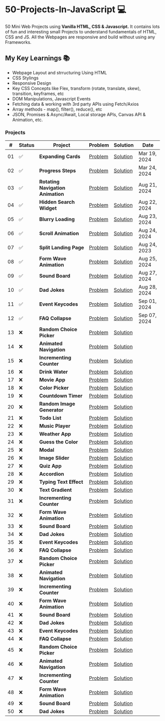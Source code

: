 # 50-Projects-In-JavaScript 💻

50 Mini Web Projects using **Vanilla HTML, CSS &amp; Javascript.** It contains lots of fun and interesting small Projects to understand fundamentals of HTML, CSS and JS. All the Webpages are responsive and build without using any Frameworks.

## My Key Learnings 📚

- Webpage Layout and strructuring Using HTML
- CSS Stylings
- Responsive Design
- Key CSS Concepts like Flex, transform (rotate, translate, skew), transition, keyframes, etc
- DOM Manipulations, Javascript Events
- Fetching data & working with 3rd party APIs using Fetch/Axios
- Array methods - map(), filter(), reduce(), etc
- JSON, Promises & Async/Await, Local storage APIs, Canvas API & Animation, etc.

### Projects

<body>
 <table>
    <thead>
        <tr>
            <th>#</th>
            <th>Status</th>
            <th>Project</th>
            <th>Problem</th>
            <th>Solution</th>
            <th>Date</th>
        </tr>
    </thead>
    <tbody>
        <tr>
            <td>01</td>
            <td>✅</td>
            <td><strong>Expanding Cards</strong></td>
            <td><a href="https://50projects-50-days.netlify.app/01.%20expanding%20cards/" target="_blank">Problem</a></td>
            <td><a href="https://sarfarazstark.github.io/50-Projects-In-Javascript/1-Expanding%20Cards/" target="_blank">Solution</a></td>
            <td>Mar 19, 2024</td>
        </tr>
        <tr>
            <td>02</td>
            <td>✅</td>
            <td><strong>Progress Steps</strong></td>
            <td><a href="https://50projects-50-days.netlify.app/02.%20progress%20steps/" target="_blank">Problem</a></td>
            <td><a href="https://sarfarazstark.github.io/50-Projects-In-Javascript/2-Progress%20Steps/" target="_blank">Solution</a></td>
            <td>Mar 24, 2024</td>
        </tr>
        <tr>
            <td>03</td>
            <td>✅</td>
            <td><strong>Rotating Navigation Animation</strong></td>
            <td><a href="https://50projects-50-days.netlify.app/03.%20rotating%20navigation/" target="_blank">Problem</a></td>
            <td><a href="https://sarfarazstark.github.io/50-Projects-In-Javascript/3-Rotating%20Navigation%20Animation/" target="_blank">Solution</a></td>
            <td>Aug 21, 2024</td>
        </tr>
        <tr>
            <td>04</td>
            <td>✅</td>
            <td><strong>Hidden Search Widget</strong></td>
            <td><a href="https://50projects-50-days.netlify.app/04.%20hidden%20search%20widget/" target="_blank">Problem</a></td>
            <td><a href="https://sarfarazstark.github.io/50-Projects-In-Javascript/4-Hidden%20Search%20Widget/" target="_blank">Solution</a></td>
            <td>Aug 22, 2024</td>
        </tr>
        <tr>
            <td>05</td>
            <td>✅</td>
            <td><strong>Blurry Loading</strong></td>
            <td><a href="https://50projects-50-days.netlify.app/05.%20blurry%20loading/" target="_blank">Problem</a></td>
            <td><a href="https://sarfarazstark.github.io/50-Projects-In-Javascript/5-Blurry%20Loading/" target="_blank">Solution</a></td>
            <td>Aug 23, 2024</td>
        </tr>
        <tr>
            <td>06</td>
            <td>✅</td>
            <td><strong>Scroll Animation</strong></td>
            <td><a href="https://50projects-50-days.netlify.app/06.%20scroll%20animation/" target="_blank">Problem</a></td>
            <td><a href="https://sarfarazstark.github.io/50-Projects-In-Javascript/6-Scroll%20Animation/"
            target="_blank">Solution</a></td>
            <td>Aug 24, 2024</td>
        </tr>
        <tr>
            <td>07</td>
            <td>✅</td>
            <td><strong>Split Landing Page</strong></td>
            <td><a href="https://50projects-50-days.netlify.app/07.%20split%20landing%20page/" target="_blank">Problem</a></td>
            <td><a href="https://sarfarazstark.github.io/50-Projects-In-Javascript/7-Split%20Landing%20Page/" target="_blank">Solution</a></td>
            <td>Aug 24, 2023</td>
        </tr>
        <tr>
            <td>08</td>
            <td>✅</td>
            <td><strong>Form Wave Animation</strong></td>
            <td><a href="https://50projects-50-days.netlify.app/08.%20form%20wave%20animation/" target="_blank">Problem</a></td>
            <td><a href="https://sarfarazstark.github.io/50-Projects-In-Javascript/8-Form%20Wave%20Animation/" target="_blank">Solution</a></td>
            <td>Aug 25, 2024</td>
        </tr>
      <tr>
        <td>09</td>
        <td>✅</td>
        <td><strong>Sound Board</strong></td>
        <td>
          <a href="https://50projects-50-days.netlify.app/09.%20sound%20board/" target="_blank">Problem</a>
        </td>
        <td>
          <a href="https://sarfarazstark.github.io/50-Projects-In-Javascript/9-Sound%20Board/"
            target="_blank">Solution</a>
        </td>
        <td>Aug 27, 2024</td>
      </tr>
      <tr>
        <td>10</td>
        <td>✅</td>
        <td><strong>Dad Jokes</strong></td>
        <td>
          <a href="https://50projects-50-days.netlify.app/10.%20dad%20jokes/" target="_blank">Problem</a>
        </td>
        <td>
          <a href="https://sarfarazstark.github.io/50-Projects-In-Javascript/10-Dad%20Jokes/"
            target="_blank">Solution</a>
        </td>
        <td>Aug 28, 2024</td>
      </tr>
        <tr>
            <td>11</td>
            <td>✅</td>
            <td><strong>Event Keycodes</strong></td>
            <td><a href="https://50projects-50-days.netlify.app/11.%20event%20keycodes/" target="_blank">Problem</a></td>
            <td><a href="https://sarfarazstark.github.io/50-Projects-In-Javascript/11-Event%20Keycodes/" target="_blank">Solution</a></td>
            <td>Sep 01, 2024</td>
        </tr>
        <tr>
            <td>12</td>
            <td>✅</td>
            <td><strong>FAQ Collapse</strong></td>
            <td><a href="https://50projects-50-days.netlify.app/12.%20faq%20collapse/" target="_blank">Problem</a></td>
            <td><a href="https://sarfarazstark.github.io/50-Projects-In-Javascript/12-FAQ%20Collapse/" target="_blank">Solution</a></td>
            <td>Sep 07, 2024</td>
        </tr>
        <tr>
            <td>13</td>
            <td>❌</td>
            <td><strong>Random Choice Picker</strong></td>
            <td><a href="https://50projects-50-days.netlify.app/13.%20random%20choice%20picker/" target="_blank">Problem</a></td>
            <td><a href="https://sarfarazstark.github.io/50-Projects-In-Javascript/13-Random%20Choice%20Picker/" target="_blank">Solution</a></td>
            <td></td>
        </tr>
        <tr>
            <td>14</td>
            <td>❌</td>
            <td><strong>Animated Navigation</strong></td>
            <td><a href="https://50projects-50-days.netlify.app/14.%20animated%20navigation/" target="_blank">Problem</a></td>
            <td><a href="https://sarfarazstark.github.io/50-Projects-In-Javascript/14-Animated%20Navigation/" target="_blank">Solution</a></td>
            <td></td>
        </tr>
        <tr>
            <td>15</td>
            <td>❌</td>
            <td><strong>Incrementing Counter</strong></td>
            <td><a href="https://50projects-50-days.netlify.app/15.%20incrementing%20counter/" target="_blank">Problem</a></td>
            <td><a href="https://sarfarazstark.github.io/50-Projects-In-Javascript/15-Incrementing%20Counter/" target="_blank">Solution</a></td>
            <td></td>
        </tr>
        <tr>
            <td>16</td>
            <td>❌</td>
            <td><strong>Drink Water</strong></td>
            <td><a href="https://50projects-50-days.netlify.app/16.%20drink%20water/" target="_blank">Problem</a></td>
            <td><a href="https://sarfarazstark.github.io/50-Projects-In-Javascript/16-Drink%20Water/" target="_blank">Solution</a></td>
            <td></td>
        </tr>
        <tr>
            <td>17</td>
            <td>❌</td>
            <td><strong>Movie App</strong></td>
            <td><a href="https://50projects-50-days.netlify.app/17.%20movie%20app/" target="_blank">Problem</a></td>
            <td><a href="https://sarfarazstark.github.io/50-Projects-In-Javascript/17-Movie%20App/" target="_blank">Solution</a></td>
            <td></td>
        </tr>
        <tr>
            <td>18</td>
            <td>❌</td>
            <td><strong>Color Picker</strong></td>
            <td><a href="https://50projects-50-days.netlify.app/18.%20color%20picker/" target="_blank">Problem</a></td>
            <td><a href="https://sarfarazstark.github.io/50-Projects-In-Javascript/18-Color%20Picker/" target="_blank">Solution</a></td>
            <td></td>
        </tr>
        <tr>
            <td>19</td>
            <td>❌</td>
            <td><strong>Countdown Timer</strong></td>
            <td><a href="https://50projects-50-days.netlify.app/19.%20countdown%20timer/" target="_blank">Problem</a></td>
            <td><a href="https://sarfarazstark.github.io/50-Projects-In-Javascript/19-Countdown%20Timer/" target="_blank">Solution</a></td>
            <td></td>
        </tr>
        <tr>
            <td>20</td>
            <td>❌</td>
            <td><strong>Random Image Generator</strong></td>
            <td><a href="https://50projects-50-days.netlify.app/20.%20random%20image%20generator/" target="_blank">Problem</a></td>
            <td><a href="https://sarfarazstark.github.io/50-Projects-In-Javascript/20-Random%20Image%20Generator/" target="_blank">Solution</a></td>
            <td></td>
        </tr>
        <tr>
            <td>21</td>
            <td>❌</td>
            <td><strong>Todo List</strong></td>
            <td><a href="https://50projects-50-days.netlify.app/21.%20todo%20list/" target="_blank">Problem</a></td>
            <td><a href="https://sarfarazstark.github.io/50-Projects-In-Javascript/21-Todo%20List/" target="_blank">Solution</a></td>
            <td></td>
        </tr>
        <tr>
            <td>22</td>
            <td>❌</td>
            <td><strong>Music Player</strong></td>
            <td><a href="https://50projects-50-days.netlify.app/22.%20music%20player/" target="_blank">Problem</a></td>
            <td><a href="https://sarfarazstark.github.io/50-Projects-In-Javascript/22-Music%20Player/" target="_blank">Solution</a></td>
            <td></td>
        </tr>
        <tr>
            <td>23</td>
            <td>❌</td>
            <td><strong>Weather App</strong></td>
            <td><a href="https://50projects-50-days.netlify.app/23.%20weather%20app/" target="_blank">Problem</a></td>
            <td><a href="https://sarfarazstark.github.io/50-Projects-In-Javascript/23-Weather%20App/" target="_blank">Solution</a></td>
            <td></td>
        </tr>
        <tr>
            <td>24</td>
            <td>❌</td>
            <td><strong>Guess the Color</strong></td>
            <td><a href="https://50projects-50-days.netlify.app/24.%20guess%20the%20color/" target="_blank">Problem</a></td>
            <td><a href="https://sarfarazstark.github.io/50-Projects-In-Javascript/24-Guess%20the%20Color/" target="_blank">Solution</a></td>
            <td></td>
        </tr>
        <tr>
            <td>25</td>
            <td>❌</td>
            <td><strong>Modal</strong></td>
            <td><a href="https://50projects-50-days.netlify.app/25.%20modal/" target="_blank">Problem</a></td>
            <td><a href="https://sarfarazstark.github.io/50-Projects-In-Javascript/25-Modal/" target="_blank">Solution</a></td>
            <td></td>
        </tr>
        <tr>
            <td>26</td>
            <td>❌</td>
            <td><strong>Image Slider</strong></td>
            <td><a href="https://50projects-50-days.netlify.app/26.%20image%20slider/" target="_blank">Problem</a></td>
            <td><a href="https://sarfarazstark.github.io/50-Projects-In-Javascript/26-Image%20Slider/" target="_blank">Solution</a></td>
            <td></td>
        </tr>
        <tr>
            <td>27</td>
            <td>❌</td>
            <td><strong>Quiz App</strong></td>
            <td><a href="https://50projects-50-days.netlify.app/27.%20quiz%20app/" target="_blank">Problem</a></td>
            <td><a href="https://sarfarazstark.github.io/50-Projects-In-Javascript/27-Quiz%20App/" target="_blank">Solution</a></td>
            <td></td>
        </tr>
        <tr>
            <td>28</td>
            <td>❌</td>
            <td><strong>Accordion</strong></td>
            <td><a href="https://50projects-50-days.netlify.app/28.%20accordion/" target="_blank">Problem</a></td>
            <td><a href="https://sarfarazstark.github.io/50-Projects-In-Javascript/28-Accordion/" target="_blank">Solution</a></td>
            <td></td>
        </tr>
        <tr>
            <td>29</td>
            <td>❌</td>
            <td><strong>Typing Text Effect</strong></td>
            <td><a href="https://50projects-50-days.netlify.app/29.%20typing%20text%20effect/" target="_blank">Problem</a></td>
            <td><a href="https://sarfarazstark.github.io/50-Projects-In-Javascript/29-Typing%20Text%20Effect/" target="_blank">Solution</a></td>
            <td></td>
        </tr>
        <tr>
            <td>30</td>
            <td>❌</td>
            <td><strong>Text Gradient</strong></td>
            <td><a href="https://50projects-50-days.netlify.app/30.%20text%20gradient/" target="_blank">Problem</a></td>
            <td><a href="https://sarfarazstark.github.io/50-Projects-In-Javascript/30-Text%20Gradient/" target="_blank">Solution</a></td>
            <td></td>
        </tr>
        <tr>
            <td>31</td>
            <td>❌</td>
            <td><strong>Incrementing Counter</strong></td>
            <td><a href="https://50projects-50-days.netlify.app/31.%20incrementing%20counter/" target="_blank">Problem</a></td>
            <td><a href="https://sarfarazstark.github.io/50-Projects-In-Javascript/31-Incrementing%20Counter/" target="_blank">Solution</a></td>
            <td></td>
        </tr>
        <tr>
            <td>32</td>
            <td>❌</td>
            <td><strong>Form Wave Animation</strong></td>
            <td><a href="https://50projects-50-days.netlify.app/32.%20form%20wave%20animation/" target="_blank">Problem</a></td>
            <td><a href="https://sarfarazstark.github.io/50-Projects-In-Javascript/32-Form%20Wave%20Animation/" target="_blank">Solution</a></td>
            <td></td>
        </tr>
        <tr>
            <td>33</td>
            <td>❌</td>
            <td><strong>Sound Board</strong></td>
            <td><a href="https://50projects-50-days.netlify.app/33.%20sound%20board/" target="_blank">Problem</a></td>
            <td><a href="https://sarfarazstark.github.io/50-Projects-In-Javascript/33-Sound%20Board/" target="_blank">Solution</a></td>
            <td></td>
        </tr>
        <tr>
            <td>34</td>
            <td>❌</td>
            <td><strong>Dad Jokes</strong></td>
            <td><a href="https://50projects-50-days.netlify.app/34.%20dad%20jokes/" target="_blank">Problem</a></td>
            <td><a href="https://sarfarazstark.github.io/50-Projects-In-Javascript/34-Dad%20Jokes/" target="_blank">Solution</a></td>
            <td></td>
        </tr>
        <tr>
            <td>35</td>
            <td>❌</td>
            <td><strong>Event Keycodes</strong></td>
            <td><a href="https://50projects-50-days.netlify.app/35.%20event%20keycodes/" target="_blank">Problem</a></td>
            <td><a href="https://sarfarazstark.github.io/50-Projects-In-Javascript/35-Event%20Keycodes/" target="_blank">Solution</a></td>
            <td></td>
        </tr>
        <tr>
            <td>36</td>
            <td>❌</td>
            <td><strong>FAQ Collapse</strong></td>
            <td><a href="https://50projects-50-days.netlify.app/36.%20faq%20collapse/" target="_blank">Problem</a></td>
            <td><a href="https://sarfarazstark.github.io/50-Projects-In-Javascript/36-FAQ%20Collapse/" target="_blank">Solution</a></td>
            <td></td>
        </tr>
        <tr>
            <td>37</td>
            <td>❌</td>
            <td><strong>Random Choice Picker</strong></td>
            <td><a href="https://50projects-50-days.netlify.app/37.%20random%20choice%20picker/" target="_blank">Problem</a></td>
            <td><a href="https://sarfarazstark.github.io/50-Projects-In-Javascript/37-Random%20Choice%20Picker/" target="_blank">Solution</a></td>
            <td></td>
        </tr>
        <tr>
            <td>38</td>
            <td>❌</td>
            <td><strong>Animated Navigation</strong></td>
            <td><a href="https://50projects-50-days.netlify.app/38.%20animated%20navigation/" target="_blank">Problem</a></td>
            <td><a href="https://sarfarazstark.github.io/50-Projects-In-Javascript/38-Animated%20Navigation/" target="_blank">Solution</a></td>
            <td></td>
        </tr>
        <tr>
            <td>39</td>
            <td>❌</td>
            <td><strong>Incrementing Counter</strong></td>
            <td><a href="https://50projects-50-days.netlify.app/39.%20incrementing%20counter/" target="_blank">Problem</a></td>
            <td><a href="https://sarfarazstark.github.io/50-Projects-In-Javascript/39-Incrementing%20Counter/" target="_blank">Solution</a></td>
            <td></td>
        </tr>
        <tr>
            <td>40</td>
            <td>❌</td>
            <td><strong>Form Wave Animation</strong></td>
            <td><a href="https://50projects-50-days.netlify.app/40.%20form%20wave%20animation/" target="_blank">Problem</a></td>
            <td><a href="https://sarfarazstark.github.io/50-Projects-In-Javascript/40-Form%20Wave%20Animation/" target="_blank">Solution</a></td>
            <td></td>
        </tr>
        <tr>
            <td>41</td>
            <td>❌</td>
            <td><strong>Sound Board</strong></td>
            <td><a href="https://50projects-50-days.netlify.app/41.%20sound%20board/" target="_blank">Problem</a></td>
            <td><a href="https://sarfarazstark.github.io/50-Projects-In-Javascript/41-Sound%20Board/" target="_blank">Solution</a></td>
            <td></td>
        </tr>
        <tr>
            <td>42</td>
            <td>❌</td>
            <td><strong>Dad Jokes</strong></td>
            <td><a href="https://50projects-50-days.netlify.app/42.%20dad%20jokes/" target="_blank">Problem</a></td>
            <td><a href="https://sarfarazstark.github.io/50-Projects-In-Javascript/42-Dad%20Jokes/" target="_blank">Solution</a></td>
            <td></td>
        </tr>
        <tr>
            <td>43</td>
            <td>❌</td>
            <td><strong>Event Keycodes</strong></td>
            <td><a href="https://50projects-50-days.netlify.app/43.%20event%20keycodes/" target="_blank">Problem</a></td>
            <td><a href="https://sarfarazstark.github.io/50-Projects-In-Javascript/43-Event%20Keycodes/" target="_blank">Solution</a></td>
            <td></td>
        </tr>
        <tr>
            <td>44</td>
            <td>❌</td>
            <td><strong>FAQ Collapse</strong></td>
            <td><a href="https://50projects-50-days.netlify.app/44.%20faq%20collapse/" target="_blank">Problem</a></td>
            <td><a href="https://sarfarazstark.github.io/50-Projects-In-Javascript/44-FAQ%20Collapse/" target="_blank">Solution</a></td>
            <td></td>
        </tr>
        <tr>
            <td>45</td>
            <td>❌</td>
            <td><strong>Random Choice Picker</strong></td>
            <td><a href="https://50projects-50-days.netlify.app/45.%20random%20choice%20picker/" target="_blank">Problem</a></td>
            <td><a href="https://sarfarazstark.github.io/50-Projects-In-Javascript/45-Random%20Choice%20Picker/" target="_blank">Solution</a></td>
            <td></td>
        </tr>
        <tr>
            <td>46</td>
            <td>❌</td>
            <td><strong>Animated Navigation</strong></td>
            <td><a href="https://50projects-50-days.netlify.app/46.%20animated%20navigation/" target="_blank">Problem</a></td>
            <td><a href="https://sarfarazstark.github.io/50-Projects-In-Javascript/46-Animated%20Navigation/" target="_blank">Solution</a></td>
            <td></td>
        </tr>
        <tr>
            <td>47</td>
            <td>❌</td>
            <td><strong>Incrementing Counter</strong></td>
            <td><a href="https://50projects-50-days.netlify.app/47.%20incrementing%20counter/" target="_blank">Problem</a></td>
            <td><a href="https://sarfarazstark.github.io/50-Projects-In-Javascript/47-Incrementing%20Counter/" target="_blank">Solution</a></td>
            <td></td>
        </tr>
        <tr>
            <td>48</td>
            <td>❌</td>
            <td><strong>Form Wave Animation</strong></td>
            <td><a href="https://50projects-50-days.netlify.app/48.%20form%20wave%20animation/" target="_blank">Problem</a></td>
            <td><a href="https://sarfarazstark.github.io/50-Projects-In-Javascript/48-Form%20Wave%20Animation/" target="_blank">Solution</a></td>
            <td></td>
        </tr>
        <tr>
            <td>49</td>
            <td>❌</td>
            <td><strong>Sound Board</strong></td>
            <td><a href="https://50projects-50-days.netlify.app/49.%20sound%20board/" target="_blank">Problem</a></td>
            <td><a href="https://sarfarazstark.github.io/50-Projects-In-Javascript/49-Sound%20Board/" target="_blank">Solution</a></td>
            <td></td>
        </tr>
        <tr>
            <td>50</td>
            <td>❌</td>
            <td><strong>Dad Jokes</strong></td>
            <td><a href="https://50projects-50-days.netlify.app/50.%20dad%20jokes/" target="_blank">Problem</a></td>
            <td><a href="https://sarfarazstark.github.io/50-Projects-In-Javascript/50-Dad%20Jokes/" target="_blank">Solution</a></td>
            <td></td>
        </tr>
    </table>
</body>
